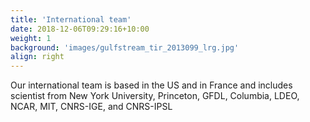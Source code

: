 ```yaml
---
title: 'International team'
date: 2018-12-06T09:29:16+10:00
weight: 1
background: 'images/gulfstream_tir_2013099_lrg.jpg'
align: right
---
```


Our international team is based in the US and in France and includes scientist from New York University, Princeton, GFDL, Columbia, LDEO, NCAR, MIT, CNRS-IGE, and CNRS-IPSL
